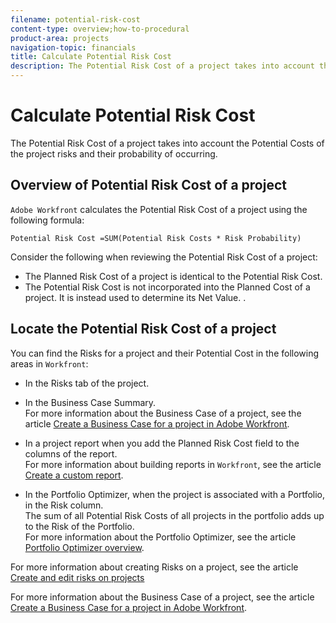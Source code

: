 ```yaml
---
filename: potential-risk-cost
content-type: overview;how-to-procedural
product-area: projects
navigation-topic: financials
title: Calculate Potential Risk Cost
description: The Potential Risk Cost of a project takes into account the Potential Costs of the project risks and their probability of occurring.
---
```


# Calculate Potential Risk Cost

The Potential Risk Cost of a project takes into account the Potential Costs of the project risks and their probability of occurring.

## Overview of Potential Risk&nbsp;Cost of a project

`Adobe Workfront` calculates the Potential&nbsp;Risk Cost of a project using the following formula:

```
Potential Risk Cost =SUM(Potential Risk Costs * Risk Probability)
```

Consider the following when reviewing the Potential&nbsp;Risk Cost of a project:

* The Planned Risk Cost of a project is identical to the Potential Risk Cost.&nbsp;
* The Potential Risk Cost is not incorporated into the Planned Cost of a project. It is instead used to determine its Net Value. .

## Locate the Potential&nbsp;Risk Cost of a project

You can find the Risks for a project and their Potential Cost in the following areas in `Workfront`:

* In the Risks tab of the project.
* In the Business Case Summary.  
  For more information about the Business Case of a project, see the article [Create a Business Case for a project in Adobe Workfront](../../../manage-work/projects/define-a-business-case/create-business-case.md).
* In a project report when you add the Planned Risk Cost field to the columns of the report.  
  For more information about building reports in `Workfront`, see the article [Create a custom report](../../../reports-and-dashboards/reports/creating-and-managing-reports/create-custom-report.md).

* In the Portfolio Optimizer, when the project is associated with a Portfolio, in the Risk column.  
  The sum of all Potential Risk Costs of all projects in the portfolio adds up to the Risk of the Portfolio.  
  For more information about the Portfolio Optimizer, see the article [Portfolio Optimizer overview](../../../manage-work/portfolios/portfolio-optimizer/portfolio-optimizer-overview.md).

For more information about creating Risks on a project, see the article [Create and edit risks on projects](../../../manage-work/projects/define-a-business-case/create-edit-risks-on-projects.md)

For more information about the Business Case of a project, see the article [Create a Business Case for a project in Adobe Workfront](../../../manage-work/projects/define-a-business-case/create-business-case.md).
